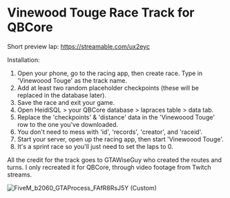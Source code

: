# Vinewood Touge Race Track for QBCore

Short preview lap: https://streamable.com/ux2eyc

Installation:
1. Open your phone, go to the racing app, then create race. Type in 'Vinewoood Touge' as the track name.
2. Add at least two random placeholder checkpoints (these will be replaced in the database later).
3. Save the race and exit your game.
4. Open HeidiSQL > your QBCore database > lapraces table > data tab.
5. Replace the 'checkpoints' & 'distance' data in the 'Vinewoood Touge' row to the one you've downloaded.
6. You don't need to mess with 'id', 'records', 'creator', and 'raceid'.
7. Start your server, open up the racing app, then start 'Vinewoood Touge'.
8. It's a sprint race so you'll just need to set the laps to 0.

All the credit for the track goes to GTAWiseGuy who created the routes and turns. I only recreated it for QBCore, through video footage from Twitch streams.

![FiveM_b2060_GTAProcess_FAfR8RsJ5Y (Custom)](https://user-images.githubusercontent.com/11475502/126076693-1ec25f67-b812-4263-bbef-448a587a1fb6.jpg)
